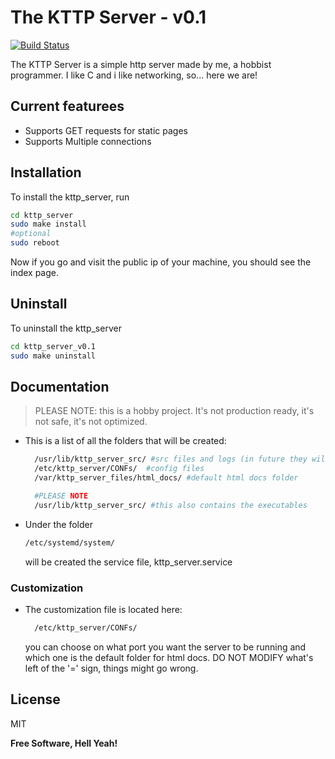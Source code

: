 # The KTTP Server - v0.1 

[![Build Status](https://travis-ci.org/joemccann/dillinger.svg?branch=master)](https://travis-ci.org/joemccann/dillinger)

The KTTP Server is a simple http server made by me, a hobbist programmer. I like C and i like networking, so... here we are!

## Current featurees

- Supports GET requests for static pages
- Supports Multiple connections


## Installation


To install the kttp_server, run

```sh
cd kttp_server
sudo make install
#optional 
sudo reboot
```

Now if you go and visit the public ip of your machine, you should see the index page.

## Uninstall
To uninstall the kttp_server
```sh
cd kttp_server_v0.1
sudo make uninstall
```

## Documentation

>PLEASE NOTE: this is a hobby project. It's not production ready, it's not safe, it's not optimized.

- This is a list of all the folders that will be created:
  ```sh
    /usr/lib/kttp_server_src/ #src files and logs (in future they will be under /var/log)
    /etc/kttp_server/CONFs/  #config files
    /var/kttp_server_files/html_docs/ #default html docs folder

    #PLEASE NOTE
    /usr/lib/kttp_server_src/ #this also contains the executables
    ```
- Under the folder 
    ```sh
    /etc/systemd/system/
    ```
    will be created the service file, kttp_server.service
    
### Customization
- The customization file is located here: 
  ```sh
    /etc/kttp_server/CONFs/ 
    ```
    you can choose on what port you want the server to be running and which one is the default folder for html docs. DO NOT MODIFY what's left of the '=' sign, things might go wrong.

## License

MIT

**Free Software, Hell Yeah!**
